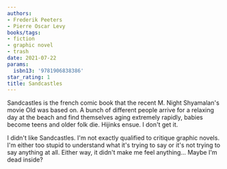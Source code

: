 ```yaml
---
authors:
- Frederik Peeters
- Pierre Oscar Levy
books/tags:
- fiction
- graphic novel
- trash
date: 2021-07-22
params:
  isbn13: '9781906838386'
star_rating: 1
title: Sandcastles
---
```


Sandcastles is the french comic book that the recent M. Night Shyamalan's movie
Old was based on. A bunch of different people arrive for a relaxing day at the
beach and find themselves aging extremely rapidly, babies become teens and older
folk die. Hijinks ensue. I don't get it.

<!--more-->

I didn't like Sandcastles. I'm not exactly qualified to critique graphic novels.
I'm either too stupid to understand what it's trying to say or it's not trying
to say anything at all. Either way, it didn't make me feel anything... Maybe I'm
dead inside?